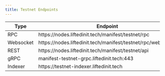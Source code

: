 ```yaml
---
title: Testnet Endpoints
---
```


<table><thead><tr><th width="205.6500244140625">Type</th><th>Endpoint</th></tr></thead><tbody><tr><td>RPC</td><td>https://nodes.liftedinit.tech/manifest/testnet/rpc</td></tr><tr><td>Websocket</td><td>https://nodes.liftedinit.tech/manifest/testnet/rpc/websocket</td></tr><tr><td>REST</td><td>https://nodes.liftedinit.tech/manifest/testnet/api</td></tr><tr><td>gRPC</td><td>manifest-testnet-grpc.liftedinit.tech:443</td></tr><tr><td>Indexer</td><td>https://testnet-indexer.liftedinit.tech</td></tr></tbody></table>
